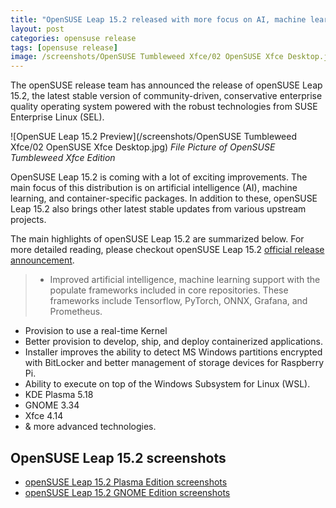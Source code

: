 ```yaml
---
title: "OpenSUSE Leap 15.2 released with more focus on AI, machine learning, and container technologies"
layout: post
categories: opensuse release
tags: [opensuse release]
image: /screenshots/OpenSUSE Tumbleweed Xfce/02 OpenSUSE Xfce Desktop.jpg
---
```


The openSUSE release team has announced the release of openSUSE Leap 15.2, the latest stable version of community-driven, conservative enterprise quality operating system powered with the robust technologies from SUSE Enterprise Linux (SEL).

![OpenSUE Leap 15.2 Preview](/screenshots/OpenSUSE Tumbleweed Xfce/02 OpenSUSE Xfce Desktop.jpg)
*File Picture of OpenSUSE Tumbleweed Xfce Edition*


OpenSUSE Leap 15.2 is coming with a lot of exciting improvements. The main focus of this distribution is on artificial intelligence (AI), machine learning, and container-specific packages. In addition to these, openSUSE Leap 15.2 also brings other latest stable updates from various upstream projects.

The main highlights of openSUSE Leap 15.2 are summarized below. For more detailed reading, please checkout openSUSE Leap 15.2 [official release announcement](https://news.opensuse.org/2020/07/02/opensuse-leap-15-2-release-brings-exciting-new-packages/).

> - Improved artificial intelligence, machine learning support with the populate frameworks included in core repositories. These frameworks include Tensorflow, PyTorch, ONNX, Grafana, and Prometheus.
- Provision to use a real-time Kernel
- Better provision to develop, ship, and deploy containerized applications.
- Installer improves the ability to detect MS Windows partitions encrypted with BitLocker and better management of storage devices for Raspberry Pi.
- Ability to execute on top of the Windows Subsystem for Linux (WSL).
- KDE Plasma 5.18
- GNOME 3.34
- Xfce 4.14
- & more advanced technologies.

## OpenSUSE Leap 15.2 screenshots

- [openSUSE Leap 15.2 Plasma Edition screenshots](/opensuse-leap-15.2-plasma/)
- [openSUSE Leap 15.2 GNOME Edition screenshots](/opensuse-leap-15.2-gnome/)